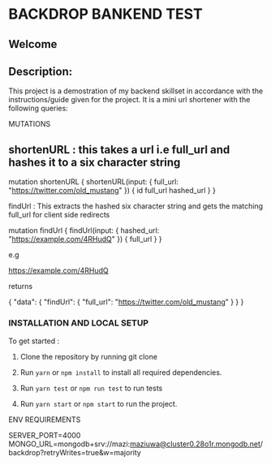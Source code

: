 # BACKDROP BANKEND TEST

## Welcome

## Description:

This project is a demostration of my backend skillset in accordance with the
instructions/guide given for the project. It is a mini url shortener with the following queries:

MUTATIONS

## shortenURL : this takes a url i.e full_url and hashes it to a six character string

mutation shortenURL {
shortenURL(input: { full_url: "https://twitter.com/old_mustang" }) {
id
full_url
hashed_url
}
}

findUrl : This extracts the hashed six character string and gets the matching full_url for client side redirects

mutation findUrl {
findUrl(input: { hashed_url: "https://example.com/4RHudQ" }) {
full_url
}
}

e.g

https://example.com/4RHudQ

returns

{
"data": {
"findUrl": {
"full_url": "https://twitter.com/old_mustang"
}
}
}

### INSTALLATION AND LOCAL SETUP

To get started :

1. Clone the repository by running git clone <url>

2. Run `yarn` or `npm install` to install all required dependencies.

3. Run `yarn test` or `npm run test` to run tests

4. Run `yarn start` or `npm start` to run the project.

ENV REQUIREMENTS

SERVER_PORT=4000
MONGO_URL=mongodb+srv://mazi:maziuwa@cluster0.28o1r.mongodb.net/backdrop?retryWrites=true&w=majority
